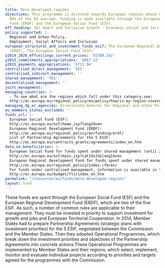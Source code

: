```yaml
---
title: More developed regions
objectives: This programme is directed towards European regions whose GDP is above
  90% of the EU average. Funding is made available through the European Regional Developement
  Fund (ERDF) and the European Social Fund (ESF).
mff_heading: 1b) Smart and Inclusive Growth - Economic,social and territorial cohesion
policy_supported: |-
  Regional and Urban Policy,
  Employment, Social Affairs and Inclusion
european_structural_and_investment_funds_esif: The European Regional Development Fund
  (ERDF), The European Social Fund (ESF)
y2014_2020_mffceilings_current_prices: '55780.142'
y2015_commitments_appropriations: '8867.22'
y2015_payments_appropriations: '6711.94'
centralised_direct_management: 'YES'
centralised_indirect_management: ''
shared_management: 'YES'
decentralised_management: ''
joint_management: ''
managing_countries: |-
  - To see what are the regions which fall under this category,see:
  http://ec.europa.eu/regional_policy/en/policy/how/is-my-region-covered/
managing_dg_or_agencies: Directorate-General for Regional and Urban Policy (DG REGIO)
eu_members_states_excluded: ''
funds_url: |-
  European Social Fund (ESF):
  http://ec.europa.eu/esf/home.jsp?langId=en
  European Regional Development Fund (ERDF):
  http://ec.europa.eu/regional_policy/en/funding/erdf/
  List of Partnership Agreements for the 5 ESIF:
  http://ec.europa.eu/contracts_grants/agreements/index_en.htm
data_on_beneficiaries: |-
  European Social Fund for funds spent under shared management (until 2013):
  http://ec.europa.eu/esf/main.jsp?catId=31&langId=en
  European Regional Development Fund for funds spent under shared management (no distinction is made between the various funds):
  http://ec.europa.eu/regional_policy/index.cfm/en/
  For funds under centralised management, information is available in the FTS under the heading "Structural Funds", until the year 2013:
  http://ec.europa.eu/budget/fts/index_en.htm
permalink: "/resources/eu/funds/more-developed-regions"
layout: fund
---
```

These funds are spent through the European Social Fund (ESF) and the European Regional Development Fund (ERDF), which are two of the five ESIF. As such, a number of common rules are applicable to their management. They must be invested in priority to  support investment for growth and jobs and European Territorial Cooperation. In 2014, Member States had to prepare Partnership Agreements (strategic plans with investment priorities) for the 5 ESIF, negotiated between the Commission and the Member States. Then they adopted Operational Programmes, which break down the investment priorities and objectives of the Partnership Agreements into concrete actions.These Operational Programmes are implemented by Member States and their regions, which select, implement, monitor and evaluate individual projects according to priorities and targets agreed for the programmes with the Commission.